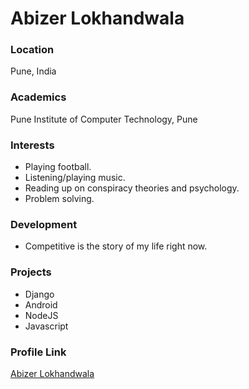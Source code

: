 # Abizer Lokhandwala

### Location

Pune, India

### Academics

Pune Institute of Computer Technology, Pune

### Interests

- Playing football.
- Listening/playing music.
- Reading up on conspiracy theories and psychology.
- Problem solving.

### Development

- Competitive is the story of my life right now.

### Projects

- Django
- Android
- NodeJS
- Javascript

### Profile Link

[Abizer Lokhandwala](https://github.com/abizerlokhandwala)
